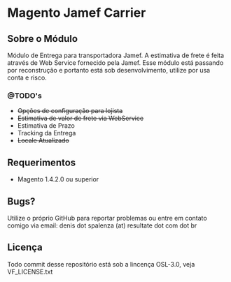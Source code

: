 Magento Jamef Carrier
==================

Sobre o Módulo
--------------

Módulo de Entrega para transportadora Jamef. A estimativa de frete é feita através de Web Service fornecido pela Jamef. Esse módulo está passando por reconstrução e portanto está sob desenvolvimento, utilize por usa conta e risco.

### @TODO's
- ~~Opções de configuração para lojista~~
- ~~Estimativa de valor de frete via WebService~~
- Estimativa de Prazo
- Tracking da Entrega
- ~~Locale Atualizado~~

Requerimentos
--------------

- Magento 1.4.2.0 ou superior



Bugs?
--------------
Utilize o próprio GitHub para reportar problemas ou entre em contato comigo via email: denis dot spalenza (at) resultate dot com dot br

Licença
--------------
Todo commit desse repositório está sob a lincença OSL-3.0, veja VF_LICENSE.txt
